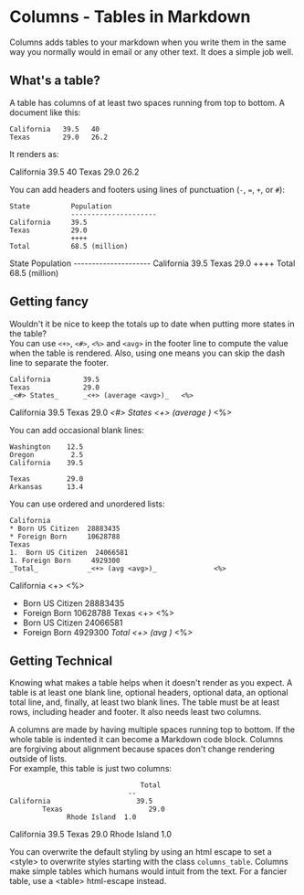 # Columns - Tables in Markdown

Columns adds tables to your markdown when you write them in the 
same way you normally would in email or any other text.
It does a simple job well.

## What's a table?

A table has columns of at least two spaces running from top to bottom. A document like this:

    California   39.5   40
    Texas        29.0   26.2
    
It renders as:

California   39.5   40
Texas        29.0   26.2


You can add headers and footers using lines of punctuation 
(`-`, `=`, `+`, or `#`):

    State          Population
                   ---------------------
    California     39.5
    Texas          29.0
                   ++++
    Total          68.5 (million)


State           Population
                ---------------------
California      39.5
Texas           29.0
                ++++
Total           68.5 (million)

## Getting fancy

Wouldn't it be nice to keep the totals up to date when putting more states in the table?   
You can use `<+>`, `<#>`, `<%>` and `<avg>` in the footer line to compute the value when
the table is rendered.   Also, using one means you can skip the dash line to separate the
footer.

    California        39.5
    Texas             29.0
    _<#> States_      _<+> (average <avg>)_   <%>


California        39.5
Texas             29.0
_<#> States_      _<+> (average <avg>)_   <%>

You can add occasional blank lines:
    
    Washington    12.5
    Oregon         2.5
    California    39.5
    
    Texas         29.0
    Arkansas      13.4

You can use ordered and unordered lists:

    California          
    * Born US Citizen  28883435
    * Foreign Born     10628788
    Texas              
    1.  Born US Citizen  24066581
    1. Foreign Born     4929300
    _Total_            _<+> (avg <avg>)_              <%>

California          <+>                <%>
* Born US Citizen  28883435
* Foreign Born     10628788
Texas               <+>                <%>
* Born US Citizen  24066581
* Foreign Born     4929300
_Total_            _<+> (avg <avg>)_              <%>


## Getting Technical

Knowing what makes a table helps when it doesn't render as you 
expect.   A table is at least one blank line, optional headers, optional data,
an optional total line, and, finally, at least two blank lines.  The table
must be at least rows, including header and footer.  It also needs least two columns.

A columns are made by having multiple spaces running top to bottom.  If 
the whole table is indented it can become a Markdown code block.  Columns are 
forgiving about alignment because spaces don't change rendering outside of lists.  
For example, this table is just two columns:

                                    Total
                                 --
    California                     39.5
            Texas                     29.0
                  Rhode Island  1.0


California                     39.5
        Texas                     29.0
              Rhode Island  1.0


You can overwrite the default styling by using an html escape to set a \<style> to 
overwrite styles starting with the class `columns_table`.   Columns make simple tables
which humans would intuit from the text.  For a fancier table, use a \<table> html-escape 
instead.
